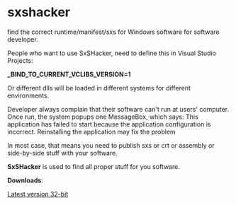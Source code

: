 sxshacker
=========

find the correct runtime/manifest/sxs for Windows software for software developer.


People who want to use SxSHacker, need to define this in Visual Studio Projects:

  **_BIND_TO_CURRENT_VCLIBS_VERSION=1**

Or different dlls will be loaded in different systems for different environments.

Developer always complain that their software can't run at users' computer. Once run, the system popups one MessageBox, which says:
  This application has failed to start because the application configuration is incorrect. Reinstalling the application may fix the problem

In most case, that means you need to publish sxs or crt or assembly or side-by-side stuff with your software.
  
**SxSHacker** is used to find all proper stuff for you software.


**Downloads**:

[Latest version 32-bit](https://github.com/hufuman/sxshacker/blob/master/sxshacker_x32.exe?raw=true)
